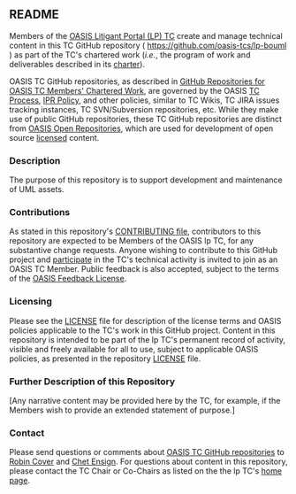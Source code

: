 <div>
<h2>README</h2>

<p>Members of the <a href="https://www.oasis-open.org/committees/lp/">OASIS Litigant Portal (LP) TC</a> create and manage technical content in this TC GitHub repository ( <a href="https://github.com/oasis-tcs/lp-bouml">https://github.com/oasis-tcs/lp-bouml</a> ) as part of the TC's chartered work (<i>i.e.</i>, the program of work and deliverables described in its <a href="https://www.oasis-open.org/committees/lp/charter.php">charter</a>).</p>

<p>OASIS TC GitHub repositories, as described in <a href="https://www.oasis-open.org/resources/tcadmin/github-repositories-for-oasis-tc-members-chartered-work">GitHub Repositories for OASIS TC Members' Chartered Work</a>, are governed by the OASIS <a href="https://www.oasis-open.org/policies-guidelines/tc-process">TC Process</a>, <a href="https://www.oasis-open.org/policies-guidelines/ipr">IPR Policy</a>, and other policies, similar to TC Wikis, TC JIRA issues tracking instances, TC SVN/Subversion repositories, etc.  While they make use of public GitHub repositories, these TC GitHub repositories are distinct from <a href="https://www.oasis-open.org/resources/open-repositories">OASIS Open Repositories</a>, which are used for development of open source <a href="https://www.oasis-open.org/resources/open-repositories/licenses">licensed</a> content.</p>
</div>

<div>
<h3>Description</h3>

<p>The purpose of this repository is to support development and maintenance of UML assets.</p>
</div>

<div>
<h3>Contributions</h3>
<p>As stated in this repository's <a href="https://github.com/oasis-tcs/lp-bouml/blob/master/CONTRIBUTING.md">CONTRIBUTING file</a>, contributors to this repository are expected to be Members of the OASIS lp TC, for any substantive change requests.  Anyone wishing to contribute to this GitHub project and <a href="https://www.oasis-open.org/join/participation-instructions">participate</a> in the TC's technical activity is invited to join as an OASIS TC Member.  Public feedback is also accepted, subject to the terms of the <a href="https://www.oasis-open.org/policies-guidelines/ipr#appendixa">OASIS Feedback License</a>.</p>
</div>



<div>
<h3>Licensing</h3>
<p>Please see the <a href="https://github.com/oasis-tcs/lp-bouml/blob/master/LICENSE.md">LICENSE</a> file for description of the license terms and OASIS policies applicable to the TC's work in this GitHub project. Content in this repository is intended to be part of the lp TC's permanent record of activity, visible and freely available for all to use, subject to applicable OASIS policies, as presented in the repository <a href="https://github.com/oasis-tcs/lp-bouml/blob/master/LICENSE.md">LICENSE</a> file.</p>
</div>

<div>
<h3>Further Description of this Repository</h3>

<p>[Any narrative content may be provided here by the TC, for example, if the Members wish to provide an extended statement of purpose.]</p>
</div>

<div>

<h3>Contact</h3>
<p>Please send questions or comments about <a href="https://www.oasis-open.org/resources/tcadmin/github-repositories-for-oasis-tc-members-chartered-work">OASIS TC GitHub repositories</a> to <a href="mailto:robin@oasis-open.org">Robin Cover</a> and <a href="mailto:chet.ensign@oasis-open.org">Chet Ensign</a>.  For questions about content in this repository, please contact the TC Chair or Co-Chairs as listed on the the lp TC's <a href="https://www.oasis-open.org/committees/lp/">home page</a>.</p>
</div>

